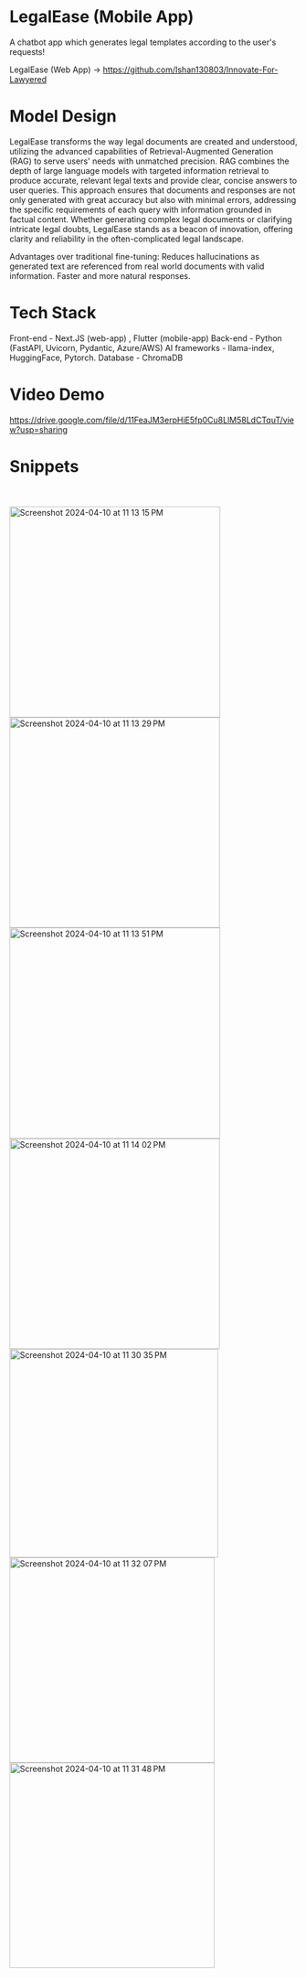 # LegalEase (Mobile App)

A chatbot app which generates legal templates according to the user's requests!

LegalEase (Web App) -> https://github.com/Ishan130803/Innovate-For-Lawyered

# Model Design

LegalEase transforms the way legal documents are created and understood, utilizing the advanced capabilities of Retrieval-Augmented Generation (RAG) to serve users' needs with unmatched precision. RAG combines the depth of large language models with targeted information retrieval to produce accurate, relevant legal texts and provide clear, concise answers to user queries. This approach ensures that documents and responses are not only generated with great accuracy but also with minimal errors, addressing the specific requirements of each query with information grounded in factual content. Whether generating complex legal documents or clarifying intricate legal doubts, LegalEase stands as a beacon of innovation, offering clarity and reliability in the often-complicated legal landscape.

Advantages over traditional fine-tuning: 
Reduces hallucinations as generated text are referenced from real world documents with valid information.
Faster and more natural responses.

# Tech Stack

Front-end - Next.JS (web-app) , Flutter (mobile-app)
Back-end - Python (FastAPI, Uvicorn, Pydantic, Azure/AWS)
AI frameworks - llama-index, HuggingFace, Pytorch.
Database - ChromaDB

# Video Demo

https://drive.google.com/file/d/11FeaJM3erpHiE5fp0Cu8LlM58LdCTquT/view?usp=sharing

# Snippets
<br>
<br>
<img width="369" alt="Screenshot 2024-04-10 at 11 13 15 PM" src="https://github.com/vishrutgrover/legaleaseapp/assets/10181816/4cd5a8fc-8f11-4ae3-8213-440751e67598">
<img width="368" alt="Screenshot 2024-04-10 at 11 13 29 PM" src="https://github.com/vishrutgrover/legaleaseapp/assets/10181816/83c2c977-ec1b-45b8-a10f-a93791386624">
<img width="369" alt="Screenshot 2024-04-10 at 11 13 51 PM" src="https://github.com/vishrutgrover/legaleaseapp/assets/10181816/0464c282-d088-4ea9-88b7-a9834f6d7dae">
<img width="368" alt="Screenshot 2024-04-10 at 11 14 02 PM" src="https://github.com/vishrutgrover/legaleaseapp/assets/10181816/67a0d05d-9f4f-466c-aa9d-4c761d1be06f">
<img width="365" alt="Screenshot 2024-04-10 at 11 30 35 PM" src="https://github.com/vishrutgrover/legaleaseapp/assets/10181816/cb3e72cb-e05b-431c-98a7-620d50df6a01">
<img width="359" alt="Screenshot 2024-04-10 at 11 32 07 PM" src="https://github.com/vishrutgrover/legaleaseapp/assets/10181816/96a05972-ea57-4421-a6cf-38ac31c13156">
<img width="359" alt="Screenshot 2024-04-10 at 11 31 48 PM" src="https://github.com/vishrutgrover/legaleaseapp/assets/10181816/b6afab65-6c75-4168-a808-9a01747f2477">
